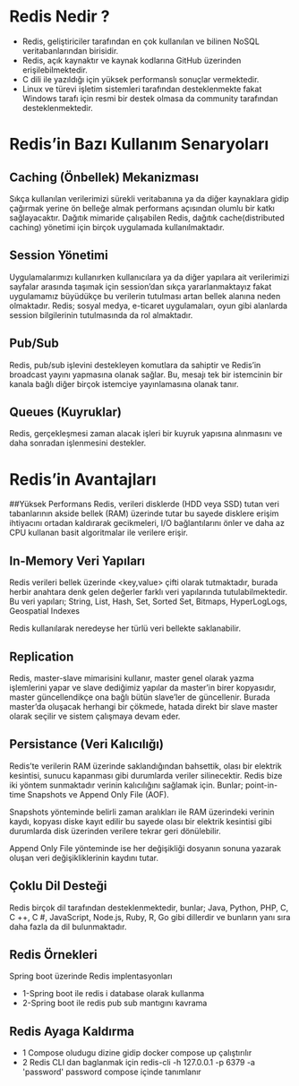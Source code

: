 # Redis Nedir ?
- Redis, geliştiriciler tarafından en çok kullanılan ve bilinen NoSQL veritabanlarından birisidir.
- Redis, açık kaynaktır ve kaynak kodlarına GitHub üzerinden erişilebilmektedir. 
- C dili ile yazıldığı için yüksek performanslı sonuçlar vermektedir. 
- Linux ve türevi işletim sistemleri tarafından desteklenmekte fakat Windows tarafı için resmi bir destek olmasa da community tarafından desteklenmektedir.

# Redis’in Bazı Kullanım Senaryoları
## Caching (Önbellek) Mekanizması
Sıkça kullanılan verilerimizi sürekli veritabanına ya da diğer kaynaklara gidip çağırmak yerine ön belleğe almak performans açısından olumlu bir katkı sağlayacaktır. Dağıtık mimaride çalışabilen Redis, dağıtık cache(distributed caching) yönetimi için birçok uygulamada kullanılmaktadır.

## Session Yönetimi
Uygulamalarımızı kullanırken kullanıcılara ya da diğer yapılara ait verilerimizi sayfalar arasında taşımak için session’dan sıkça yararlanmaktayız fakat uygulamamız büyüdükçe bu verilerin tutulması artan bellek alanına neden olmaktadır. Redis; sosyal medya, e-ticaret uygulamaları, oyun gibi alanlarda session bilgilerinin tutulmasında da rol almaktadır.

## Pub/Sub
Redis, pub/sub işlevini destekleyen komutlara da sahiptir ve Redis’in broadcast yayını yapmasına olanak sağlar. Bu, mesajı tek bir istemcinin bir kanala bağlı diğer birçok istemciye yayınlamasına olanak tanır.

## Queues (Kuyruklar)
Redis, gerçekleşmesi zaman alacak işleri bir kuyruk yapısına alınmasını ve daha sonradan işlenmesini destekler.


# Redis’in Avantajları
##Yüksek Performans
Redis, verileri disklerde (HDD veya SSD) tutan veri tabanlarının akside bellek (RAM) üzerinde tutar bu sayede disklere erişim ihtiyacını ortadan kaldırarak gecikmeleri, I/O bağlantılarını önler ve daha az CPU kullanan basit algoritmalar ile verilere erişir.

## In-Memory Veri Yapıları
Redis verileri bellek üzerinde <key,value> çifti olarak tutmaktadır, burada herbir anahtara denk gelen değerler farklı veri yapılarında tutulabilmektedir. Bu veri yapıları; String, List, Hash, Set, Sorted Set, Bitmaps, HyperLogLogs, Geospatial Indexes

Redis kullanılarak neredeyse her türlü veri bellekte saklanabilir.

## Replication
Redis, master-slave mimarisini kullanır, master genel olarak yazma işlemlerini yapar ve slave dediğimiz yapılar da master’in birer kopyasıdır, master güncellendikçe ona bağlı bütün slave’ler de güncellenir. Burada master’da oluşacak herhangi bir çökmede, hatada direkt bir slave master olarak seçilir ve sistem çalışmaya devam eder.

## Persistance (Veri Kalıcılığı)
Redis’te verilerin RAM üzerinde saklandığından bahsettik, olası bir elektrik kesintisi, sunucu kapanması gibi durumlarda veriler silinecektir. Redis bize iki yöntem sunmaktadır verinin kalıcılığını sağlamak için. Bunlar; point-in-time Snapshots ve Append Only File (AOF).

Snapshots yönteminde belirli zaman aralıkları ile RAM üzerindeki verinin kaydı, kopyası diske kayıt edilir bu sayede olası bir elektrik kesintisi gibi durumlarda disk üzerinden verilere tekrar geri dönülebilir.

Append Only File yönteminde ise her değişikliği dosyanın sonuna yazarak oluşan veri değişikliklerinin kaydını tutar.

## Çoklu Dil Desteği
Redis birçok dil tarafından desteklenmektedir, bunlar; Java, Python, PHP, C, C ++, C #, JavaScript, Node.js, Ruby, R, Go gibi dillerdir ve bunların yanı sıra daha fazla da dil bulunmaktadır.

## Redis Örnekleri
Spring boot üzerinde Redis implentasyonları
- 1-Spring boot ile redis i database olarak kullanma
- 2-Spring boot ile redis pub sub mantıgını kavrama 

## Redis Ayaga Kaldırma 
- 1 Compose oludugu dizine gidip docker compose up çalıştırılır
- 2 Redis CLI dan baglanmak için 
redis-cli -h 127.0.0.1 -p 6379 -a 'password' password compose içinde tanımlanır
